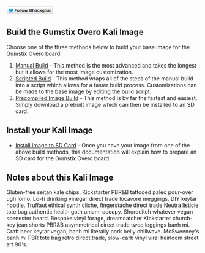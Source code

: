 [![Follow Hackgnar](../static/twitter_hackgnar.png)](https://twitter.com/hackgnar)

## Build the Gumstix Overo Kali Image
Choose one of the three methods below to build your base image for the Gumstix Overo board.

1. [Manual Build](build_manually.md) - This method is the most advanced and takes the longest but it allows for the most image customization.
2. [Scripted Build](build_scripted.md) - This method wraps all of the steps of the manual build into a script which allows for a faster build process.  Customizations can be made to the base image by editing the build script.
3. [Precompiled Image Build](build_precompiled_image.md) - This method is by far the fastest and easiest.  Simply download a prebuilt image which can then be installed to an SD card.

## Install your Kali Image
* [Install Image to SD Card](install_image.md) - Once you have your image from one of the above build methods, this documentation will explain how to prepare an SD card for the Gumstix Overo board.

## Notes about this Kali Image
Gluten-free seitan kale chips, Kickstarter PBR&B tattooed paleo pour-over ugh lomo. Lo-fi drinking vinegar direct trade locavore meggings, DIY keytar hoodie. Truffaut ethical synth cliche, fingerstache direct trade Neutra listicle tote bag authentic health goth umami occupy. Shoreditch whatever vegan scenester beard. Bespoke vinyl forage, dreamcatcher Kickstarter church-key jean shorts PBR&B asymmetrical direct trade twee leggings banh mi. Craft beer keytar vegan, banh mi literally pork belly chillwave. McSweeney's banh mi PBR tote bag retro direct trade, slow-carb vinyl viral heirloom street art 90's.
